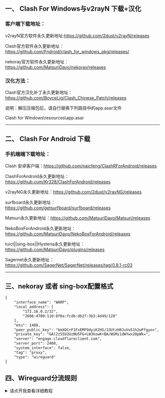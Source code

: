 ## 一、 Clash For Windows与v2rayN 下载+汉化

### 客户端下载地址：

v2rayN官方软件永久更新地址:https://github.com/2dust/v2rayN/releases

Clash官方软件永久更新地址：https://github.com/Fndroid/clash_for_windows_pkg/releases/    

nekoray官方软件永久更新地址：https://github.com/MatsuriDayo/nekoray/releases

### 汉化方法：

Clash官方汉化补丁永久更新地址：https://github.com/BoyceLig/Clash_Chinese_Patch/releases

说明：解压压缩包后，请自行替换下列路径中的app.asar文件

Clash for Windows\resources\app.asar

------

## 二、 Clash For Android 下载

### 手机端端下载地址：
Clash 安卓客户端：https://github.com/naicfeng/ClashRForAndroid/releases

ClashForAndroid永久更新地址：https://github.com/Kr328/ClashForAndroid/releases

v2rayNG永久更新地址：https://github.com/2dust/v2rayNG/releases

surfboard永久更新地址：https://github.com/getsurfboard/surfboard/releases

Matsuri永久更新地址：https://github.com/MatsuriDayo/Matsuri/releases

NekoBoxForAndroid永久更新地址：https://github.com/MatsuriDayo/NekoBoxForAndroid/releases

tuict||sing-box||Hysteria永久更新地址：https://github.com/MatsuriDayo/plugins/releases

Sagernet永久更新地址：https://github.com/SagerNet/SagerNet/releases/tag/0.8.1-rc03    

------

## 三、nekoray 或者 sing-box配置格式
    
```txt
{
    "interface_name": "WARP",
    "local_address": [
        "172.16.0.2/32",
        "2606:4700:110:8f0a:fcdb:db2f:3b3:4d49/128"
    ],
    "mtu": 1408,
    "peer_public_key": "bmXOC+F1FxEMF9dyiK2H5/1SUtzH0JuVo51h2wPfgyo=",
    "private_key": "GAl2z55U2UzNU5FG+LW3kowK+BA/WGMi1dWYwx20pWk=",
    "server": "engage.cloudflareclient.com",
    "server_port": 2408,
    "system_interface": false,
    "tag": "proxy",
    "type": "wireguard"
}
```

## 四、Wireguard分流规则
<details>
  <summary>请点开我查看详细教程</summary>
    
#  auto-add-routes [教程来源](https://github.com/zzzhhh1/auto-add-routes)

## 介绍

为Windows平台上的全局代理VPN添加国内IP/域名分流功能。

## 文件说明：

add.txt和del.txt为写入和删除时使用的路由表；

routes-up.bat和routes-down.bat为Wireguard在连接前和断开后调用的写入/删除路由表的批处理文件。通过Wireguard的Pre/Post命令调用。

client_pre.bat和client_down.bat为Openvpn在连接前和断开后调用的写入/删除路由表的批处理文件。Openvpn连接时会自动调用。

cmroute.dll会被上述批处理文件调用，作用是秒载/秒删路由表。即使有数千条路由表也能秒载入，秒删除。

[Overture项目地址](https://github.com/shawn1m/overture)

Overture使用方法可以参考：https://moe.best/tutorial/overture.html

## 分流原理

[请参考wiki](https://github.com/lmc999/auto-add-routes/wiki)

## 使用方法

### Wireguard

#### 1. 下载并安装最新版本的官方PC客户端。一般会安装在目录"C:\Program Files\WireGuard"

#### 2. 开启Wireguard的Pre/Post命令支持，只能通过修改注册表的方式开启，具体操作：

- 以管理员身份运行cmd
- 输入以下命令按回车

```
reg add HKLM\Software\WireGuard /v DangerousScriptExecution /t REG_DWORD /d 1 /f
```

![CMD](https://camo.githubusercontent.com/0280012d00fa7f7044145313c16b84228de38307d8bca771758ade80d6b4423f/68747470733a2f2f73322e6c6f6c692e6e65742f323032312f31322f32342f793653774a6a31755a6d64684637452e6a7067)

#### 3. 下载[此页面](https://github.com/lmc999/auto-add-routes/tree/master/wireguard)中的所有文件到"C:\Program Files\WireGuard\bat"。或者直接下载解压此[压缩档](https://github.com/lmc999/auto-add-routes/blob/master/zip/wireguard.zip)

![wjj](https://camo.githubusercontent.com/c0b2b96c21e3f8bd0a818df581f52e2d46f46985c6767e5cc75a9080f2645359/68747470733a2f2f73322e6c6f6c692e6e65742f323032312f31322f32342f6251665731645652414a426e6765352e6a7067)

#### 4. 修改Wireguard客户端配置文件，加入以下Script Hook调用"C:\Program Files\WireGuard\bat"的批处理文件

```
PreUp = "C:\Program Files\WireGuard\bat\routes-up.bat"
PostUp = "C:\Program Files\WireGuard\bat\dns-up.bat"
PreDown = "C:\Program Files\WireGuard\bat\routes-down.bat"
PostDown = "C:\Program Files\WireGuard\bat\dns-down.bat"
```

将DNS指向本机以使用Overture作为DNS服务器

```
DNS = 127.0.0.1
```

关闭Wireguard的kill switch并保存修改

![xg](https://camo.githubusercontent.com/2d34a38221b5f1dff285a7871bb315392fc683e4f7ed98efbfa58c1831c169c8/68747470733a2f2f73322e6c6f6c692e6e65742f323032312f31322f32342f3574566c71326641695568543748472e6a7067)

#### 5. 如配置正确，此时点击连接Wireguard会⑴自动调用routes-up.bat将国内IP写进系统路由表，⑵启动overture DNS服务器

### 连接成功后可上[ip.skk.moe](https://ip.skk.moe/)测试一下看是否正确分流。

### Openvpn

#### 1. 下载[openvpn.zip](https://github.com/lmc999/auto-add-routes/raw/master/zip/openvpn.zip)解压到OPENVPN的config文件夹中，需要确保解压出的文件与你的配置文件client.ovpn保存在同一目录中。

假如你的配置文件不是client.ovpn而是abc.ovpn，你需要将client_pre.bat和client_down.bat分别改名为abc_pre.bat和abc_down.bat，否则OPENVPN无法自动调用批处理文件。

#### 2. 添加以下参数到客户端配置文件client.ovpn

```
pull-filter ignore "dhcp-option DNS"
dhcp-option DNS 127.0.0.1
```

#### 3. OPENVPN点击Connect连接就会调用client_pre.bat将国内IP写进系统路由表，断开disconnect则会调用client_down.bat删除路由表。

## 关于分流后国内访问慢，无法播放网站版权视频/音乐

#### ~~因为你访问的国内网站有海外节点，当你使用WG/OPENVPN时DNS一般默认是8.8.8.8。这是一个海外的DNS，访问有海外节点的网站时会把你解析到海外节点，所以会被认为从大陆地区以外访问，这时候访问网站会变慢或者版权视频/音乐无法播放。解决办法是不要边用WG边上这些网站，这不是域名分流！~~

#### `配搭overture可实现访问国内网站用国内DNS，海外网站使用海外DNS`

</details>
